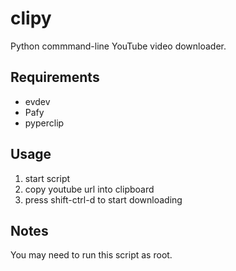 clipy
=====

Python commmand-line YouTube video downloader.

Requirements
------------

* evdev
* Pafy
* pyperclip

Usage
-----

1. start script
2. copy youtube url into clipboard
3. press shift-ctrl-d to start downloading

Notes
-----

You may need to run this script as root.

